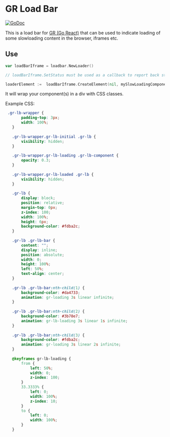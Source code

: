 # GR Load Bar

[![GoDoc](https://godoc.org/github.com/bep/gr?status.svg)](https://godoc.org/github.com/bep/grcomponents/loadbar)

This is a load bar for [GR (Go React)](https://github.com/bep/gr) that can be used to indicate loading of some slowloading content in the browser, iframes etc.

## Use

```go
var loadBarIframe = loadbar.NewLoader()

// loadBarIframe.SetStatus must be used as a callback to report back status changes.

loaderElement :=  loadBarIframe.CreateElement(nil, mySlowLoadingComponent)

```

It will wrap your component(s) in a div with CSS classes.

Example CSS:

```css
 .gr-lb-wrapper {
       padding-top: 3px;
       width: 100%;
   }
   
   .gr-lb-wrapper.gr-lb-initial .gr-lb {
       visibility: hidden;
   }
   
   .gr-lb-wrapper.gr-lb-loading .gr-lb-component {
       opacity: 0.3;
   }
   
   .gr-lb-wrapper.gr-lb-loaded .gr-lb {
       visibility: hidden;
   }
   
   .gr-lb {
       display: block;
       position: relative;
       margin-top: 0px;
       z-index: 100;
       width: 100%;
       height: 6px;
       background-color: #fdba2c;
   }
   
   .gr-lb .gr-lb-bar {
       content: "";
       display: inline;
       position: absolute;
       width: 0;
       height: 100%;
       left: 50%;
       text-align: center;
   }
   
   .gr-lb .gr-lb-bar:nth-child(1) {
       background-color: #da4733;
       animation: gr-loading 3s linear infinite;
   }
   
   .gr-lb .gr-lb-bar:nth-child(2) {
       background-color: #3b78e7;
       animation: gr-lb-loading 3s linear 1s infinite;
   }
   
   .gr-lb .gr-lb-bar:nth-child(3) {
       background-color: #fdba2c;
       animation: gr-loading 3s linear 2s infinite;
   }
   
   @keyframes gr-lb-loading {
       from {
           left: 50%;
           width: 0;
           z-index: 100;
       }
       33.3333% {
           left: 0;
           width: 100%;
           z-index: 10;
       }
       to {
           left: 0;
           width: 100%;
       }
   }

```

